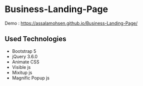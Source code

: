 # Business-Landing-Page
Demo : https://assalamohsen.github.io/Business-Landing-Page/

## Used Technologies
* Bootstrap 5
* jQuery 3.6.0
* Animate CSS
* Visible js
* Mixitup js
* Magnific Popup js
